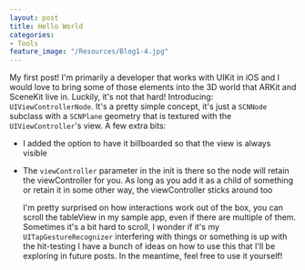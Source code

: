 ```yaml
---
layout: post
title: Hello World
categories:
- Tools
feature_image: "/Resources/Blog1-4.jpg"
---
```


My first post! I'm primarily a developer that works with UIKit in iOS and I would love to bring some of those elements into the 3D world that ARKit and SceneKit live in. Luckily, it's not that hard! Introducing: `UIViewControllerNode`. It's a pretty simple concept, it's just a `SCNNode` subclass with a `SCNPlane` geometry that is textured with the `UIViewController`'s view. A few extra bits:
- I added the option to have it billboarded so that the view is always visible
- The `viewController` parameter in the init is there so the node will retain the viewController for you. As long as you add it as a child of something or retain it in some other way, the viewController sticks around too

  I'm pretty surprised on how interactions work out of the box, you can scroll the tableView in my sample app, even if there are multiple of them. Sometimes it's a bit hard to scroll, I wonder if it's my `UITapGestureRecognizer` interfering with things or something is up with the hit-testing
  I have a bunch of ideas on how to use this that I'll be exploring in future posts. In the meantime, feel free to use it yourself!
